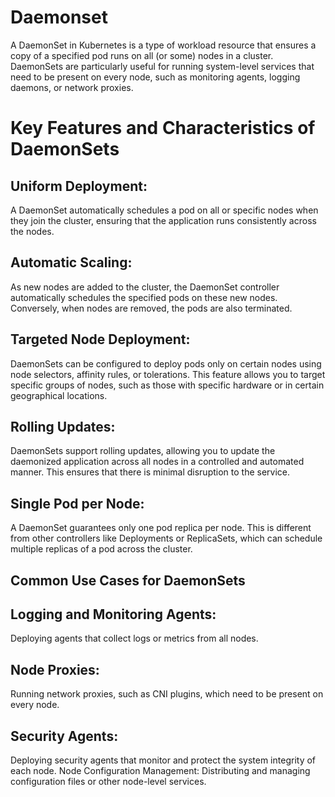 # Daemonset
A DaemonSet in Kubernetes is a type of workload resource that ensures a copy of a specified pod runs on all (or some) nodes in a cluster. DaemonSets are particularly useful for running system-level services that need to be present on every node, such as monitoring agents, logging daemons, or network proxies.
# Key Features and Characteristics of DaemonSets
## Uniform Deployment: 
A DaemonSet automatically schedules a pod on all or specific nodes when they join the cluster, ensuring that the application runs consistently across the nodes.

## Automatic Scaling: 
As new nodes are added to the cluster, the DaemonSet controller automatically schedules the specified pods on these new nodes. Conversely, when nodes are removed, the pods are also terminated.

## Targeted Node Deployment: 
DaemonSets can be configured to deploy pods only on certain nodes using node selectors, affinity rules, or tolerations. This feature allows you to target specific groups of nodes, such as those with specific hardware or in certain geographical locations.

## Rolling Updates: 
DaemonSets support rolling updates, allowing you to update the daemonized application across all nodes in a controlled and automated manner. This ensures that there is minimal disruption to the service.

## Single Pod per Node: 
A DaemonSet guarantees only one pod replica per node. This is different from other controllers like Deployments or ReplicaSets, which can schedule multiple replicas of a pod across the cluster.
## Common Use Cases for DaemonSets
## Logging and Monitoring Agents:
 Deploying agents that collect logs or metrics from all nodes.
## Node Proxies: 
Running network proxies, such as CNI plugins, which need to be present on every node.
## Security Agents: 
Deploying security agents that monitor and protect the system integrity of each node.
Node Configuration Management: Distributing and managing configuration files or other node-level services.


